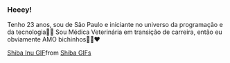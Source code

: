 ### Heeey! 

Tenho 23 anos, sou de São Paulo e iniciante no universo da programação e da tecnologia👩‍💻
Sou Médica Veterinária em transição de carreira, então eu obviamente AMO bichinhos🐶😺❤️

<div class="tenor-gif-embed" data-postid="10982646" data-share-method="host" data-aspect-ratio="1.38122" data-width="100%"><a href="https://tenor.com/view/shiba-inu-computer-fast-typing-gif-10982646">Shiba Inu GIF</a>from <a href="https://tenor.com/search/shiba-gifs">Shiba GIFs</a></div> <script type="text/javascript" async src="https://tenor.com/embed.js"></script>
